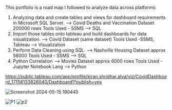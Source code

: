 This portfolio is a road map I followed to analyze data across platforms:
1. Analyzing data and create tables and views for dashboard requirements in Microsoft SQL Server. --> Covid Deaths and Vaccination Dataset 200000 rows Tools Used - SSMS --> SQL
2. Import those tables onto tableau and build dashboards for data visualization. --> Covid Dataset (same dataset) Tools Used -SSMS, Tableau --> Visualization
3. Perform Data Cleaning using SQL. --> Nashville Housing Dataset approx 56000 Tools Used - SSMS --> SQL
4. Python Correlation --> Movies Dataset approx 6000 rows Tools Used - Jupyter Notebook Lang --> Python 

https://public.tableau.com/app/profile/kiran.shridhar.alva/viz/CovidDashboard_17158133826040/Dashboard1?publish=yes


![Screenshot 2024-05-15 190445](https://github.com/kiyaalva/Portfolio/assets/81363514/f82b85ff-91bb-4b06-bef0-fb4195952efa)


![P1](https://github.com/kiyaalva/Portfolio/assets/81363514/2d6587ad-51ce-4e42-a508-bdda9080f24b)
![p2](https://github.com/kiyaalva/Portfolio/assets/81363514/864e25f2-e065-4c05-92b4-f9b057af4a33)
